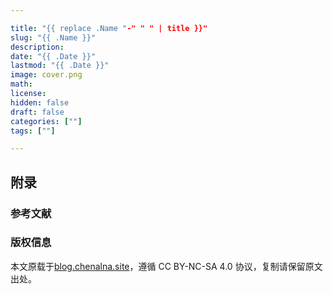 ```yaml
---

title: "{{ replace .Name "-" " " | title }}"
slug: "{{ .Name }}"
description: 
date: "{{ .Date }}"
lastmod: "{{ .Date }}"
image: cover.png
math: 
license: 
hidden: false
draft: false 
categories: [""]
tags: [""]

---
```


## 附录

### 参考文献

### 版权信息

本文原载于[blog.chenalna.site](https://blog.chenalna.site/)，遵循 CC BY-NC-SA 4.0 协议，复制请保留原文出处。